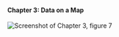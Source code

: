 #### Chapter 3: Data on a Map

![Screenshot of Chapter 3, figure 7](https://github.com/daveliepmann/vdquil/blob/master/src/vdquil/chapter3/ch3fig7.png "Chapter 3 figure 7 screenshot")
